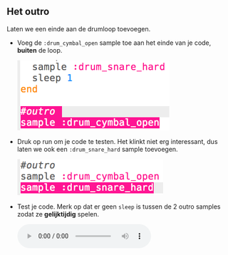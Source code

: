 ## Het outro

Laten we een einde aan de drumloop toevoegen.

+ Voeg de `:drum_cymbal_open` sample toe aan het einde van je code, **buiten** de loop.
    
    ![schermafbeelding](images/drum-outro-1.png)

+ Druk op run om je code te testen. Het klinkt niet erg interessant, dus laten we ook een `:drum_snare_hard` sample toevoegen.
    
    ![schermafbeelding](images/drum-outro-2.png)

+ Test je code. Merk op dat er geen `sleep` is tussen de 2 outro samples zodat ze **gelijktijdig** spelen.
    
    <div id="audio-preview" class="pdf-hidden">
    <audio controls preload> 
      <source src="resources/drums-outro.mp3" type="audio/mpeg"> 
    Je browser ondersteunt het <code>audio</code>-element niet. 
    </audio>
    </div>